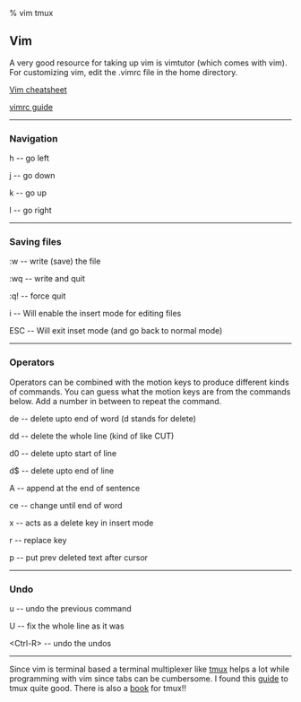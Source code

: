 % vim tmux

## Vim

A very good resource for taking up vim is vimtutor (which comes with vim).
For customizing vim, edit the .vimrc file in the home directory. 

[Vim cheatsheet](http://www.viemu.com/a_vi_vim_graphical_cheat_sheet_tutorial.html)

[vimrc guide](https://dougblack.io/words/a-good-vimrc.html)

---

### Navigation

h -- go left

j -- go down

k -- go up

l -- go right

---

### Saving files

:w -- write (save) the file

:wq -- write and quit

:q! -- force quit

i -- Will enable the insert mode for editing files

ESC -- Will exit inset mode (and go back to normal mode)

---

### Operators

Operators can be combined with the motion keys to produce different kinds of 
commands. You can guess what the motion keys are from the commands below.
Add a number in between to repeat the command.

de -- delete upto end of word (d stands for delete)

dd -- delete the whole line (kind of like CUT)

d0 -- delete upto start of line

d$ -- delete upto end of line

A -- append at the end of sentence

ce -- change until end of word

x -- acts as a delete key in insert mode

r -- replace key

p -- put prev deleted text after cursor

---

### Undo

u -- undo the previous command

U -- fix the whole line as it was

<Ctrl-R\> -- undo the undos

---

Since vim is terminal based a terminal multiplexer like [tmux](https://github.com/tmux/tmux/wiki)
helps a lot while programming with vim since tabs can be cumbersome. I found this
[guide](http://www.hamvocke.com/blog/a-quick-and-easy-guide-to-tmux/) to tmux 
quite good. There is also a [book](https://leanpub.com/the-tao-of-tmux/read) for
 tmux!!

